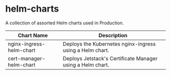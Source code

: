 # helm-charts
A collection of assorted Helm charts used in Production.

| Chart Name | Description |
|------------|-------------|
| nginx-ingress-helm-chart | Deploys the Kubernetes nginx-ingress using a Helm chart. |
| cert-manager-helm-chart  | Deploys Jetstack's Certificate Manager using a Helm chart. |
